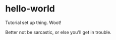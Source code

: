 # hello-world
Tutorial set up thing.  Woot!

Better not be sarcastic, or else you'll get in trouble.  
